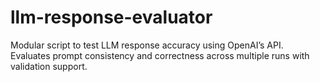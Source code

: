 # llm-response-evaluator
Modular script to test LLM response accuracy using OpenAI’s API. Evaluates prompt consistency and correctness across multiple runs with validation support.
